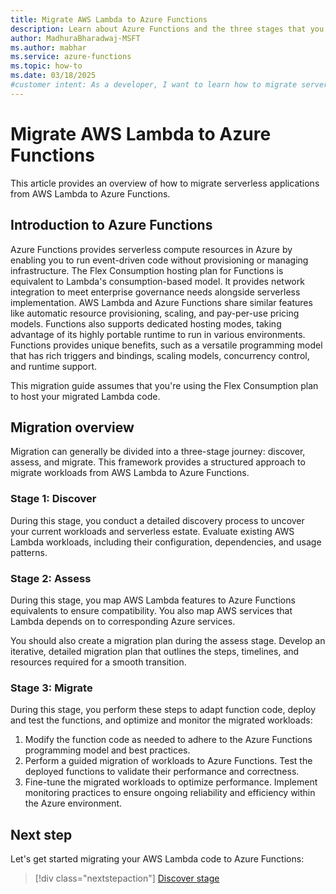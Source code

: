 ```yaml
---
title: Migrate AWS Lambda to Azure Functions
description: Learn about Azure Functions and the three stages that you need to complete to migrate serverless applications from AWS Lambda to Azure Functions.
author: MadhuraBharadwaj-MSFT
ms.author: mabhar
ms.service: azure-functions
ms.topic: how-to
ms.date: 03/18/2025
#customer intent: As a developer, I want to learn how to migrate serverless applications from AWS Lambda to Azure Functions so that I can make the transition efficiently.
--- 
```


# Migrate AWS Lambda to Azure Functions

This article provides an overview of how to migrate serverless applications from AWS Lambda to Azure Functions.

## Introduction to Azure Functions 

Azure Functions provides serverless compute resources in Azure by enabling you to run event-driven code without provisioning or managing infrastructure. The Flex Consumption hosting plan for Functions is equivalent to Lambda's consumption-based model. It provides network integration to meet enterprise governance needs alongside serverless implementation. AWS Lambda and Azure Functions share similar features like automatic resource provisioning, scaling, and pay-per-use pricing models. Functions also supports dedicated hosting modes, taking advantage of its highly portable runtime to run in various environments. Functions provides unique benefits, such as a versatile programming model that has rich triggers and bindings, scaling models, concurrency control, and runtime support. 
	
This migration guide assumes that you're using the Flex Consumption plan to host your migrated Lambda code.

## Migration overview

Migration can generally be divided into a three-stage journey: discover, assess, and migrate. This framework provides a structured approach to migrate workloads from AWS Lambda to Azure Functions.

### Stage 1: Discover

During this stage, you conduct a detailed discovery process to uncover your current workloads and serverless estate. Evaluate existing AWS Lambda workloads, including their configuration, dependencies, and usage patterns. 

### Stage 2: Assess

During this stage, you map AWS Lambda features to Azure Functions equivalents to ensure compatibility. You also map AWS services that Lambda depends on to corresponding Azure services. 

You should also create a migration plan during the assess stage. Develop an iterative, detailed migration plan that outlines the steps, timelines, and resources required for a smooth transition.

### Stage 3: Migrate 

During this stage, you perform these steps to adapt function code, deploy and test the functions, and optimize and monitor the migrated workloads: 

1. Modify the function code as needed to adhere to the Azure Functions programming model and best practices.
1. Perform a guided migration of workloads to Azure Functions. Test the deployed functions to validate their performance and correctness.
1. Fine-tune the migrated workloads to optimize performance. Implement monitoring practices to ensure ongoing reliability and efficiency within the Azure environment. 

## Next step

Let's get started migrating your AWS Lambda code to Azure Functions:

> [!div class="nextstepaction"]
> [Discover stage](lambda-functions-migration-discover.md)